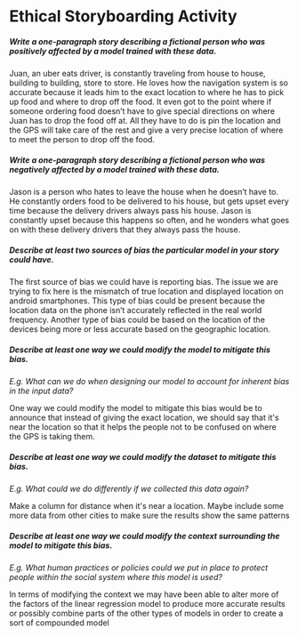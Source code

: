# Ethical Storyboarding Activity

##### Write a one-paragraph story describing a fictional person who was **positively** affected by a model trained with these data. #####

Juan, an uber eats driver, is constantly traveling from house to house, building to building, store to store. He loves how the navigation system is so accurate because it leads him to the exact location to where he has to pick up food and where to drop off the food. It even got to the point where if someone ordering food doesn’t have to give special directions on where Juan has to drop the food off at. All they have to do is pin the location and the GPS will take care of the rest and give a very precise location of where to meet the person to drop off the food.

##### Write a one-paragraph story describing a fictional person who was negatively affected by a model trained with these data. ######

Jason is a person who hates to leave the house when he doesn’t have to. He constantly orders food to be delivered to his house, but gets upset every time because the delivery drivers always pass his house. Jason is constantly upset because this happens so often, and he wonders what goes on with these delivery drivers that they always pass the house.


##### Describe at least two sources of bias the particular model in your story could have. #####

The first source of bias we could have is reporting bias. The issue we are trying to fix here is the mismatch of true location and displayed location on android smartphones. This type of bias could be present because the location data on the phone isn’t accurately reflected in the real world frequency.  Another type of bias could be based on the location of the devices being more or less accurate based on the geographic location.

##### Describe at least one way we could modify the model to mitigate this bias. #####
*E.g. What can we do when designing our model to account for inherent bias in the input data?*

One way we could modify the model to mitigate this bias would be to announce that instead of giving the exact location, we should say that it's near the location so that it helps the people not to be confused on where the GPS is taking them.

##### Describe at least one way we could modify the dataset to mitigate this bias. #####
*E.g. What could we do differently if we collected this data again?*

Make a column for distance when it's near a location. Maybe include some more data from other cities to make sure the results show the same patterns

##### Describe at least one way we could modify the context surrounding the model to mitigate this bias. #####
*E.g. What human practices or policies could we put in place to protect people within the social system where this model is used?*

In terms of modifying the context we may have been able to alter more of the factors of the linear regression model to produce more accurate results or possibly combine parts of the other types of models in order to create a sort of compounded model

